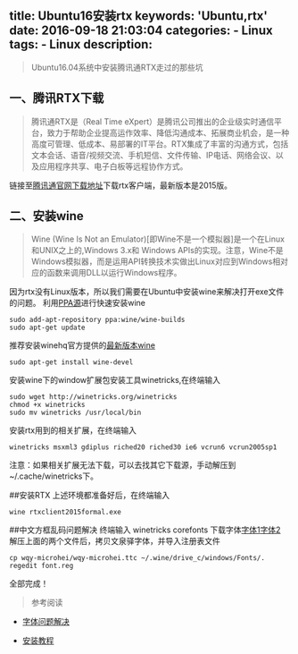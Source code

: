 title: Ubuntu16安装rtx
keywords: 'Ubuntu,rtx'
date: 2016-09-18 21:03:04
categories: 
	- Linux 
tags: 
	- Linux
description:
---
<blockquote class="blockquote-center">Ubuntu16.04系统中安装腾讯通RTX走过的那些坑
</blockquote>



<!--more-->

## 一、腾讯RTX下载

> 腾讯通RTX是（Real Time eXpert）是腾讯公司推出的企业级实时通信平台，致力于帮助企业提高运作效率、降低沟通成本、拓展商业机会，是一种高度可管理、低成本、易部署的IT平台。RTX集成了丰富的沟通方式，包括文本会话、语音/视频交流、手机短信、文件传输、IP电话、网络会议、以及应用程序共享、电子白板等远程协作方式。

链接至[腾讯通官网下载地址][1]下载rtx客户端，最新版本是2015版。

## 二、安装wine

> Wine (Wine Is Not an Emulator)[即Wine不是一个模拟器]是一个在Linux和UNIX之上的,Windows 3.x和 Windows APIs的实现。注意，Wine不是Windows模拟器，而是运用API转换技术实做出Linux对应到Windows相对应的函数来调用DLL以运行Windows程序。

因为rtx没有Linux版本，所以我们需要在Ubuntu中安装wine来解决打开exe文件的问题。
利用[PPA源][2]进行快速安装wine

    sudo add-apt-repository ppa:wine/wine-builds
    sudo apt-get update

推荐安装winehq官方提供的[最新版本wine][3]

    sudo apt-get install wine-devel
安装wine下的window扩展包安装工具winetricks,在终端输入

    sudo wget http://winetricks.org/winetricks
    chmod +x winetricks
    sudo mv winetricks /usr/local/bin
安装rtx用到的相关扩展，在终端输入

    winetricks msxml3 gdiplus riched20 riched30 ie6 vcrun6 vcrun2005sp1

注意：如果相关扩展无法下载，可以去找其它下载源，手动解压到~/.cache/winetricks下。

##安装RTX
上述环境都准备好后，在终端输入

    wine rtxclient2015formal.exe

##中文方框乱码问题解决
终端输入
    winetricks corefonts
下载字体[字体1][4][字体2][5]
解压上面的两个文件后，拷贝文泉驿字体，并导入注册表文件

    cp wqy-microhei/wqy-microhei.ttc ~/.wine/drive_c/windows/Fonts/.
    regedit font.reg

全部完成！
> 参考阅读
- [字体问题解决](http://rubyisteleanor.blog.51cto.com/8723438/1578982)
- [安装教程](http://www.linuxdiyf.com/linux/21867.html)

  [1]: http://rtx.tencent.com/rtx/download/index.shtml
  [2]: https://launchpad.net/ubuntu/+ppas
  [3]: https://www.winehq.org/download
  [4]: http://down.51cto.com/data/1901084
  [5]: http://down.51cto.com/data/1901086